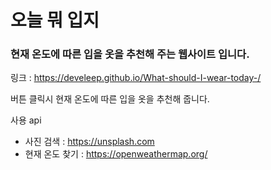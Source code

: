 # 오늘 뭐 입지
### 현재 온도에 따른 입을 옷을 추천해 주는 웹사이트 입니다.

링크 : https://develeep.github.io/What-should-I-wear-today-/

버튼 클릭시 현재 온도에 따른 입을 옷을 추천해 줍니다.

사용 api 
- 사진 검색 : https://unsplash.com
- 현재 온도 찾기 : https://openweathermap.org/         
